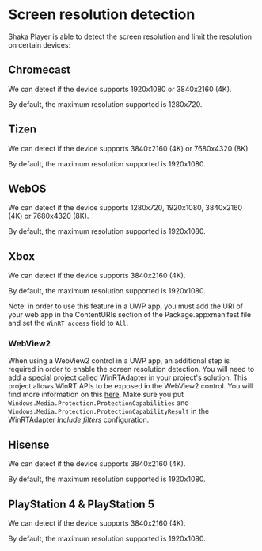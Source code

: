 # Screen resolution detection

Shaka Player is able to detect the screen resolution and limit the resolution
on certain devices:

## Chromecast

We can detect if the device supports 1920x1080 or 3840x2160 (4K).

By default, the maximum resolution supported is 1280x720.

## Tizen

We can detect if the device supports 3840x2160 (4K) or 7680x4320 (8K).

By default, the maximum resolution supported is 1920x1080.

## WebOS

We can detect if the device supports 1280x720, 1920x1080, 3840x2160 (4K) or
7680x4320 (8K).

By default, the maximum resolution supported is 1920x1080.

## Xbox

We can detect if the device supports 3840x2160 (4K).

By default, the maximum resolution supported is 1920x1080.

Note: in order to use this feature in a UWP app, you must add the URI of your
web app in the ContentURIs section of the Package.appxmanifest file and set
the `WinRT access` field to `All`.

### WebView2

When using a WebView2 control in a UWP app, an additional step is required in
order to enable the screen resolution detection. You will need to add a special
project called WinRTAdapter in your project's solution. This project allows
WinRT APIs to be exposed in the WebView2 control.
You will find more information on this [here](https://learn.microsoft.com/en-us/microsoft-edge/webview2/how-to/winrt-from-js).
Make sure you put `Windows.Media.Protection.ProtectionCapabilities`
and `Windows.Media.Protection.ProtectionCapabilityResult` in the WinRTAdapter
_Include filters_ configuration.

## Hisense

We can detect if the device supports 3840x2160 (4K).

By default, the maximum resolution supported is 1920x1080.

## PlayStation 4 & PlayStation 5

We can detect if the device supports 3840x2160 (4K).

By default, the maximum resolution supported is 1920x1080.
